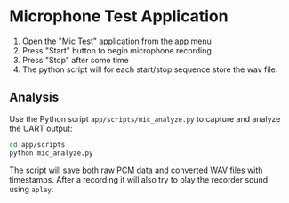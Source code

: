 # Microphone Test Application

1. Open the "Mic Test" application from the app menu
2. Press "Start" button to begin microphone recording
3. Press "Stop" after some time
4. The python script will for each start/stop sequence store the wav file.

## Analysis
Use the Python script `app/scripts/mic_analyze.py` to capture and analyze the UART output:

```bash
cd app/scripts
python mic_analyze.py
```

The script will save both raw PCM data and converted WAV files with timestamps.
After a recording it will also try to play the recorder sound using `aplay`.
